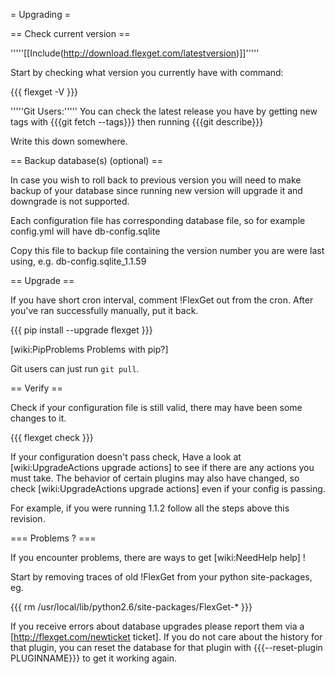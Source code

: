= Upgrading =

== Check current version ==

'''''[[Include(http://download.flexget.com/latestversion)]]'''''

Start by checking what version you currently have with command:

{{{
flexget -V
}}}

'''''Git Users:''''' You can check the latest release you have by getting new tags with {{{git fetch --tags}}} then running {{{git describe}}}

Write this down somewhere.

== Backup database(s) (optional) ==

In case you wish to roll back to previous version you will need to make backup of your database since running new version will upgrade it and downgrade is not supported.

Each configuration file has corresponding database file, so for example config.yml will have db-config.sqlite

Copy this file to backup file containing the version number you are were last using, e.g. db-config.sqlite_1.1.59

== Upgrade ==

If you have short cron interval, comment !FlexGet out from the cron. After you've ran successfully manually, put it back.

{{{
pip install --upgrade flexget
}}}

[wiki:PipProblems Problems with pip?]

Git users can just run `git pull`.

== Verify ==

Check if your configuration file is still valid, there may have been some changes to it.

{{{
flexget check
}}}

If your configuration doesn't pass check, Have a look at [wiki:UpgradeActions upgrade actions] to see if there are any actions you must take. The behavior of certain plugins may also have changed, so check [wiki:UpgradeActions upgrade actions] even if your config is passing.

For example, if you were running 1.1.2 follow all the steps above this revision.

=== Problems ? ===

If you encounter problems, there are ways to get [wiki:NeedHelp help] !

Start by removing traces of old !FlexGet from your python site-packages, eg.

{{{
rm /usr/local/lib/python2.6/site-packages/FlexGet-*
}}}

If you receive errors about database upgrades please report them via a [http://flexget.com/newticket ticket]. If you do not care about the history for that plugin, you can reset the database for that plugin with {{{--reset-plugin PLUGINNAME}}} to get it working again.